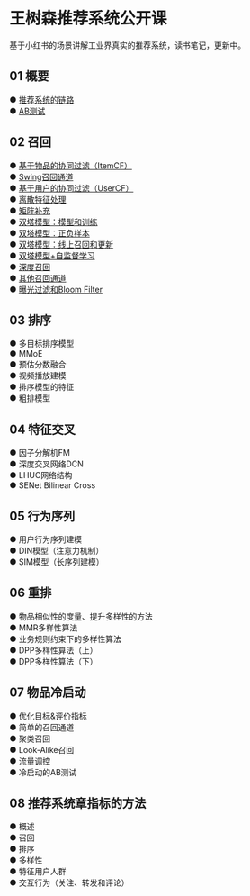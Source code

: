 # 王树森推荐系统公开课
基于小红书的场景讲解工业界真实的推荐系统，读书笔记，更新中。

## 01 概要
●  [推荐系统的链路](https://github.com/solidglue/Recommender_Systems/blob/master/01_Basic/01_Recommder_flow.md)  
●  [AB测试](https://github.com/solidglue/recommender_system/blob/master/01_Basic/02_AB_test.ipynb)  

## 02 召回
●  [基于物品的协同过滤（ItemCF）](https://github.com/solidglue/recommender_system/blob/master/02_Recall/02_01_Item_cf.ipynb)  
●  [Swing召回通道](https://github.com/solidglue/recommender_system/blob/master/02_Recall/02_02_Swing.ipynb)  
●  [基于用户的协同过滤（UserCF）](https://github.com/solidglue/recommender_system/blob/master/02_Recall/02_03_User_cf.ipynb)  
●  [离散特征处理](https://github.com/solidglue/recommender_system/blob/master/02_Recall/02_04_Discrete_feature.ipynb)  
●  [矩阵补充](https://github.com/solidglue/recommender_system/blob/master/02_Recall/02_05_Matrix_completion.ipynb)  
●  [双塔模型：模型和训练](https://github.com/solidglue/recommender_system/blob/master/02_Recall/02_06_Twotower_model_and_training.ipynb)  
●  [双塔模型：正负样本](https://github.com/solidglue/recommender_system/blob/master/02_Recall/02_07_Twotower_positive_and%20negtive_samples.ipynb)  
●  [双塔模型：线上召回和更新](https://github.com/solidglue/recommender_system/blob/master/02_Recall/02_08_Twotower_serving.ipynb)  
●  [双塔模型+自监督学习](https://github.com/solidglue/recommender_system/blob/master/02_Recall/02_09_Twotower_and_selfupervised_learning.ipynb)  
●  [深度召回](https://github.com/solidglue/recommender_system/blob/master/02_Recall/02_10_Deep_recall.ipynb)  
●  [其他召回通道](https://github.com/solidglue/recommender_system/blob/master/02_Recall/02_11_Geo_author_cache_recall.ipynb)    
●  [曝光过滤和Bloom Filter](https://github.com/solidglue/recommender_system/blob/master/02_Recall/02_12_Exposure_and_bloom_filter.ipynb)  

## 03 排序
●  多目标排序模型  
●  MMoE  
●  预估分数融合  
●  视频播放建模  
●  排序模型的特征  
●  粗排模型  

## 04 特征交叉
●  因子分解机FM  
●  深度交叉网络DCN  
●  LHUC网络结构  
●  SENet Bilinear Cross  

## 05 行为序列
●  用户行为序列建模  
●  DIN模型（注意力机制）  
●  SIM模型（长序列建模）  

## 06 重排
●  物品相似性的度量、提升多样性的方法  
●  MMR多样性算法  
●  业务规则约束下的多样性算法  
●  DPP多样性算法（上）  
●  DPP多样性算法（下）  

## 07 物品冷启动
●  优化目标&评价指标  
●  简单的召回通道  
●  聚类召回  
●  Look-Alike召回  
●  流量调控  
●  冷启动的AB测试  

## 08 推荐系统章指标的方法
●  概述  
●  召回  
●  排序  
●  多样性  
●  特征用户人群  
●  交互行为（关注、转发和评论）  


